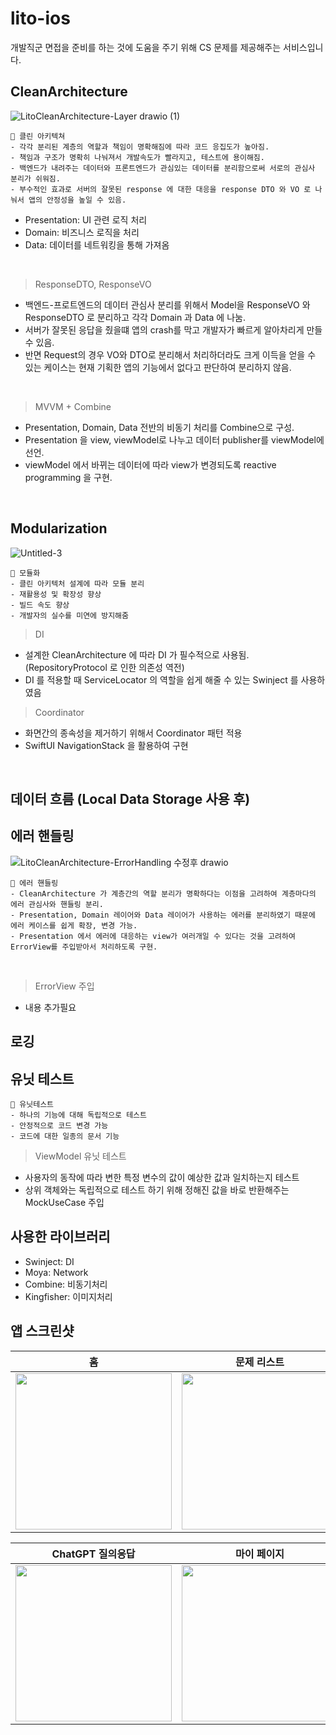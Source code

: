 # lito-ios
개발직군 면접을 준비를 하는 것에 도움을 주기 위해 CS 문제를 제공해주는 서비스입니다.

## CleanArchitecture

![LitoCleanArchitecture-Layer drawio (1)](https://github.com/SWM14-Lito/lito-ios/assets/56781342/f50ae5cf-b578-4e1d-9540-db4c5b986dff)


    🎯 클린 아키텍쳐
    - 각각 분리된 계층의 역할과 책임이 명확해짐에 따라 코드 응집도가 높아짐.
    - 책임과 구조가 명확히 나눠져서 개발속도가 빨라지고, 테스트에 용이해짐.
    - 백엔드가 내려주는 데이터와 프론트엔드가 관심있는 데이터를 분리함으로써 서로의 관심사 분리가 쉬워짐. 
    - 부수적인 효과로 서버의 잘못된 response 에 대한 대응을 response DTO 와 VO 로 나눠서 앱의 안정성을 높일 수 있음.

- Presentation: UI 관련 로직 처리
- Domain: 비즈니스 로직을 처리
- Data: 데이터를 네트워킹을 통해 가져옴

<br/>

> ResponseDTO, ResponseVO
- 백엔드-프로트엔드의 데이터 관심사 분리를 위해서 Model을 ResponseVO 와 ResponseDTO 로 분리하고 각각 Domain 과 Data 에 나눔.
- 서버가 잘못된 응답을 줬을떄 앱의 crash를 막고 개발자가 빠르게 알아차리게 만들 수 있음.
- 반면 Request의 경우 VO와 DTO로 분리해서 처리하더라도 크게 이득을 얻을 수 있는 케이스는 현재 기획한 앱의 기능에서 없다고 판단하여 분리하지 않음.

<br/>

> MVVM + Combine
- Presentation, Domain, Data 전반의 비동기 처리를 Combine으로 구성.
- Presentation 을 view, viewModel로 나누고 데이터 publisher를 viewModel에 선언.
- viewModel 에서 바뀌는 데이터에 따라 view가 변경되도록 reactive programming 을 구현.

<br/>

## Modularization

![Untitled-3](https://github.com/SWM14-Lito/lito-ios/assets/56781342/bd5fc5f3-a623-4fb2-bec4-28e04f0971db)

    🎯 모듈화
    - 클린 아키텍처 설계에 따라 모듈 분리
    - 재활용성 및 확장성 향상
    - 빌드 속도 향상
    - 개발자의 실수를 미연에 방지해줌

> DI
- 설계한 CleanArchitecture 에 따라 DI 가 필수적으로 사용됨. (RepositoryProtocol 로 인한 의존성 역전)
- DI 를 적용할 때 ServiceLocator 의 역할을 쉽게 해줄 수 있는 Swinject 를 사용하였음

> Coordinator
- 화면간의 종속성을 제거하기 위해서 Coordinator 패턴 적용
- SwiftUI NavigationStack 을 활용하여 구현

<br/>

## 데이터 흐름 (Local Data Storage 사용 후)

## 에러 핸들링

![LitoCleanArchitecture-ErrorHandling 수정후 drawio](https://github.com/SWM14-Lito/lito-ios/assets/56781342/d4a31379-b9aa-481d-8f9c-091a9e453665)


    🎯 에러 핸들링
    - CleanArchitecture 가 계층간의 역할 분리가 명확하다는 이점을 고려하여 계층마다의 에러 관심사와 핸들링 분리.
    - Presentation, Domain 레이어와 Data 레이어가 사용하는 에러를 분리하였기 때문에 에러 케이스를 쉽게 확장, 변경 가능.
    - Presentation 에서 에러에 대응하는 view가 여러개일 수 있다는 것을 고려하여 ErrorView를 주입받아서 처리하도록 구현.

<br/>

> ErrorView 주입
- 내용 추가필요

## 로깅

## 유닛 테스트
    🎯 유닛테스트
    - 하나의 기능에 대해 독립적으로 테스트
    - 안정적으로 코드 변경 가능
    - 코드에 대한 일종의 문서 기능

> ViewModel 유닛 테스트
- 사용자의 동작에 따라 변한 특정 변수의 값이 예상한 값과 일치하는지 테스트
- 상위 객체와는 독립적으로 테스트 하기 위해 정해진 값을 바로 반환해주는 MockUseCase 주입

## 사용한 라이브러리
- Swinject: DI
- Moya: Network
- Combine: 비동기처리
- Kingfisher: 이미지처리
  
## 앱 스크린샷
|홈|문제 리스트|문제 풀이|
|:---:|:---:|:---:|
|<img width="250" src="https://github.com/SWM14-Lito/lito-ios/assets/72330884/72b7a847-f0c3-4a10-8983-152b59b0bab9">|<img width="250" src="https://github.com/SWM14-Lito/lito-ios/assets/72330884/41fc6669-abea-408c-8f82-9a42dd0f47cb">|<img width="250" src="https://github.com/SWM14-Lito/lito-ios/assets/72330884/6336ebe1-4101-4a64-9cc0-54e779a9df3f">|

|ChatGPT 질의응답|마이 페이지|
|:---:|:---:|
|<img width="250" src="https://github.com/SWM14-Lito/lito-ios/assets/72330884/ecbf34b9-f37b-4e32-8f80-e4c454c46ed9">|<img width="250" src="https://github.com/SWM14-Lito/lito-ios/assets/72330884/42e068d8-61a3-4987-b658-43c3678e3c59">|
